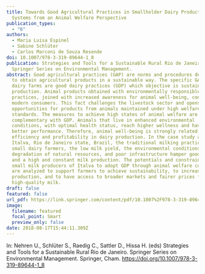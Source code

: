 ```yaml
---
title: Towards Good Agricultural Practices in Smallholder Dairy Production
  Systems from an Animal Welfare Perspective
publication_types:
  - "6"
authors:
  - Maria Luisa Espinel
  - Sabine Schlüter
  - Carlos Marconi de Souza Resende
doi: 10.1007/978-3-319-89644-1_8
publication: Strategies and Tools for a Sustainable Rural Rio de Janeiro.
  Springer Series on Environmental Management.
abstract: Good agricultural practices (GAP) are norms and procedures developed
  to obtain agricultural products in a sustainable way. The specific GAP for
  dairy farms are good dairy practices (GDP) which objective is sustainable milk
  production. Animal products obtained with environmentally responsible
  practices, joined with increased awareness for animal well-being, concern
  modern consumers. This fact challenges the livestock sector and opens
  opportunities for products from animals maintained under high welfare
  standards. The measures to achieve high states of animal welfare are
  complementary with GDP. Animals that live in enhanced environmental
  conditions, with optimal health status, reach higher wellness and have a
  better performance. Therefore, animal well-being is strongly related with
  efficiency and profitability in dairy production. In the case study area of
  Italva, Rio de Janeiro state, Brazil, the traditional milking practices of
  small dairy farmers, the low milk yield, the environmental conditions, the
  degradation of natural resources, and poor infrastructure hamper good quality
  and a high and constant milk production. The potentials and constraints of
  small milk producers of Italva to adopt GDP through animal welfare concepts
  are analyzed to support farmers to achieve sustainability, to increase
  production, and to have access to broader markets and fairer prices for
  high-quality milk.
draft: false
featured: false
url_pdf: https://link.springer.com/content/pdf/10.1007%2F978-3-319-89644-1.pdf
image:
  filename: featured
  focal_point: Smart
  preview_only: false
date: 2018-08-17T15:44:11.309Z
---
```

In: Nehren U., Schlϋter S., Raedig C., Sattler D., Hissa H. (eds) Strategies and Tools for a Sustainable Rural Rio de Janeiro. Springer Series on Environmental Management. Springer, Cham. https://doi.org/10.1007/978-3-319-89644-1_8
